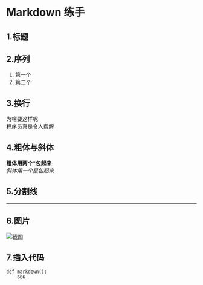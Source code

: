 # Markdown 练手
## 1.标题
## 2.序列
1. 第一个
2. 第二个

## 3.换行
为啥要这样呢</br>程序员真是令人费解

## 4.粗体与斜体
**粗体用两个*包起来**</br>
*斜体用一个星包起来*


## 5.分割线
***

## 6.图片
![截图](1.png)

## 7.插入代码
```
def markdown():
    666
```
